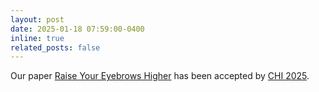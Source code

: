 ```yaml
---
layout: post
date: 2025-01-18 07:59:00-0400
inline: true
related_posts: false
---
```


Our paper [Raise Your Eyebrows Higher](https://dl.acm.org/doi/10.1145/3706598.3713688) has been accepted by [CHI 2025](https://chi2025.acm.org).
